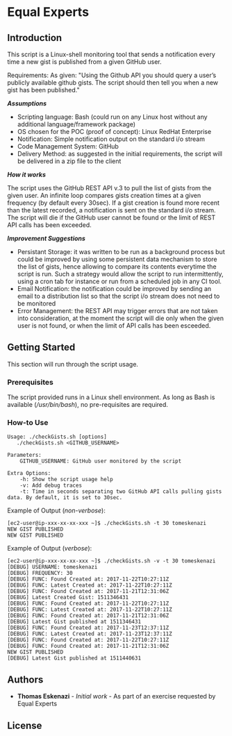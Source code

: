 # Equal Experts

## Introduction
This script is a Linux-shell monitoring tool that sends a notification every time a new gist is published from a given GitHub user.

Requirements:
As given:
"Using the Github API you should query a user’s publicly available github gists.
The script should then tell you when a new gist has been published."

***Assumptions***
- Scripting language: Bash (could run on any Linux host without any additional language/framework package)
- OS chosen for the POC (proof of concept): Linux RedHat Enterprise
- Notification: Simple notification output on the standard i/o stream
- Code Management System: GitHub
- Delivery Method: as suggested in the initial requirements, the script will be delivered in a zip file to the client

***How it works***

The script uses the GitHub REST API v.3 to pull the list of gists from the given user. An infinite loop compares gists creation times at a given frequency (by default every 30sec). If a gist creation is found more recent than the latest recorded, a notification is sent on the standard i/o stream. The script will die if the GitHub user cannot be found or the limit of REST API calls has been exceeded.

***Improvement Suggestions***
- Persistant Storage: it was written to be run as a background process but could be improved by using some persistent data mechanism to store the list of gists, hence allowing to compare its contents everytime the script is run. Such a strategy would allow the script to run intermittently, using a cron tab for instance or run from a scheduled job in any CI tool.
- Email Notification: the notification could be improved by sending an email to a distribution list so that the script i/o stream does not need to be monitored
- Error Management: the REST API may trigger errors that are not taken into consideration, at the moment the script will die only when the given user is not found, or when the limit of API calls has been esceeded.

## Getting Started

This section will run through the script usage.

### Prerequisites

The script provided runs in a Linux shell environment. As long as Bash is available (*/usr/bin/bash*), no pre-requisites are required.

### How-to Use

```
Usage: ./checkGists.sh [options]
   ./checkGists.sh <GITHUB_USERNAME>

Parameters:
    GITHUB_USERNAME: GitHub user monitored by the script

Extra Options:
    -h: Show the script usage help
    -v: Add debug traces
    -t: Time in seconds separating two GitHub API calls pulling gists data. By default, it is set to 30sec.
```

Example of Output (*non-verbose*):

```
[ec2-user@ip-xxx-xx-xx-xxx ~]$ ./checkGists.sh -t 30 tomeskenazi
NEW GIST PUBLISHED
NEW GIST PUBLISHED
```

Example of Output (*verbose*):

```
[ec2-user@ip-xxx-xx-xx-xxx ~]$ ./checkGists.sh -v -t 30 tomeskenazi
[DEBUG] USERNAME: tomeskenazi
[DEBUG] FREQUENCY: 30
[DEBUG] FUNC: Found Created at: 2017-11-22T10:27:11Z
[DEBUG] FUNC: Latest Created at: 2017-11-22T10:27:11Z
[DEBUG] FUNC: Found Created at: 2017-11-21T12:31:06Z
[DEBUG] Latest Created Gist: 1511346431
[DEBUG] FUNC: Found Created at: 2017-11-22T10:27:11Z
[DEBUG] FUNC: Latest Created at: 2017-11-22T10:27:11Z
[DEBUG] FUNC: Found Created at: 2017-11-21T12:31:06Z
[DEBUG] Latest Gist published at 1511346431
[DEBUG] FUNC: Found Created at: 2017-11-23T12:37:11Z
[DEBUG] FUNC: Latest Created at: 2017-11-23T12:37:11Z
[DEBUG] FUNC: Found Created at: 2017-11-22T10:27:11Z
[DEBUG] FUNC: Found Created at: 2017-11-21T12:31:06Z
NEW GIST PUBLISHED
[DEBUG] Latest Gist published at 1511440631
```

## Authors

* **Thomas Eskenazi** - *Initial work* - As part of an exercise requested by Equal Experts

## License

<Not specified>
